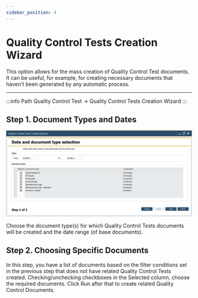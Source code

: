 ```yaml
---
sidebar_position: 4
---
```


# Quality Control Tests Creation Wizard

This option allows for the mass creation of Quality Control Test documents. It can be useful, for example, for creating necessary documents that haven't been generated by any automatic process.

---

:::info Path
    Quality Control Test → Quality Control Tests Creation Wizard
:::

## Step 1. Document Types and Dates

![Wizard](./media/quality-control-tests-creation-wizard/quality-control-tests-wizard.webp)

Choose the document type(s) for which Quality Control Tests documents will be created and the date range (of base documents).

## Step 2. Choosing Specific Documents

In this step, you have a list of documents based on the filter conditions set in the previous step that does not have related Quality Control Tests created. Checking/unchecking checkboxes in the Selected column, choose the required documents. Click Run after that to create related Quality Control Documents.
